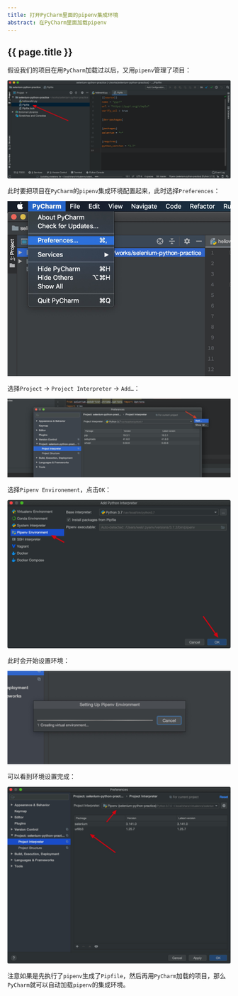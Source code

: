 ```yaml
---
title: 打开PyCharm里面的pipenv集成环境
abstract: 在PyCharm里面加载pipenv
---
```


## {{ page.title }}

假设我们的项目在用`PyCharm`加载过以后，又用`pipenv`管理了项目：

![](https://raw.githubusercontent.com/liweinan/blogpic2019_ii/master/nov13/04006315-5FC0-41D0-A719-513273BC9DC9.png)

此时要把项目在`PyCharm`的`pipenv`集成环境配置起来，此时选择`Preferences`：

![](https://raw.githubusercontent.com/liweinan/blogpic2019_ii/master/nov13/DE8F6539-28AD-49A2-B06A-362EF04CDA6B.png)

选择`Project` -> `Project Interpreter` -> `Add…`：

![](https://raw.githubusercontent.com/liweinan/blogpic2019_ii/master/nov13/17172BC6-A099-49F5-965A-455FD4252647.png)

选择`Pipenv Environement`，点击`OK`：

![](https://raw.githubusercontent.com/liweinan/blogpic2019_ii/master/nov13/50F7E688-DE83-4486-BD5B-B231329F42FA.png)

此时会开始设置环境：

![](https://raw.githubusercontent.com/liweinan/blogpic2019_ii/master/nov13/8A8E5454-4471-49D5-B87C-35AF6A60BE79.png)

可以看到环境设置完成：

![](https://raw.githubusercontent.com/liweinan/blogpic2019_ii/master/nov13/025FC1AA-F58F-476D-AC8F-9232636BB9D3.png)

注意如果是先执行了`pipenv`生成了`Pipfile`，然后再用`PyCharm`加载的项目，那么`PyCharm`就可以自动加载`pipenv`的集成环境。
